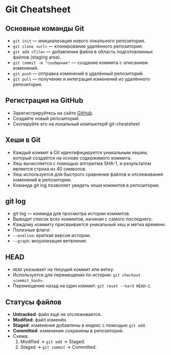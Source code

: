 # Git Cheatsheet

## Основные команды Git

- `git init` — инициализация нового локального репозитория.
- `git clone <url>` — клонирование удалённого репозитория.
- `git add <file>` — добавление файла в область подготовленных файлов (staging area).
- `git commit -m "сообщение"` — создание коммита с описанием изменений.
- `git push` — отправка изменений в удалённый репозиторий.
- `git pull` — получение и интеграция изменений из удалённого репозитория.

## Регистрация на GitHub

- Зарегистрируйтесь на сайте [GitHub](https://github.com/).
- Создайте новый репозиторий.
- Скопируйте его на локальный компьютер# git-cheatsheet

## Хеши в Git
- Каждый коммит в Git идентифицируется уникальным хешем, который создаётся на основе содержимого коммита.
- Хеш вычисляется с помощью алгоритма SHA-1, и результатом является строка из 40 символов.
- Хеш используется для быстрого сравнения файлов и отслеживания изменений в репозитории.
- Команда git log позволяет увидеть хеши коммитов в репозитории.

## git log

- git log — команда для просмотра истории коммитов.
- Выводит список всех коммитов, начиная с самого последнего.
- Каждому коммиту присваивается уникальный хеш и метка времени.
- Полезные флаги:
- `--oneline`: краткая версия истории.
- `--graph`: визуализация ветвления.

## HEAD
- `HEAD` указывает на текущий коммит или ветку.
- Используется для перемещения по истории: `git checkout <commit_hash>`.
- Перемещение назад на один коммит: `git reset --hard HEAD~1`.

## Статусы файлов
- **Untracked**: файл ещё не отслеживается.
- **Modified**: файл изменён.
- **Staged**: изменения добавлены в индекс с помощью `git add`.
- **Committed**: изменения сохранены в репозиторий.
- Схема:
    1. Modified → `git add` → Staged.
    2. Staged → `git commit` → Committed.